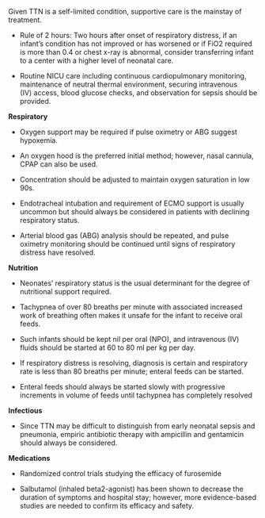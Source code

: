 Given TTN is a self-limited condition, supportive care is the mainstay of treatment.

- Rule of 2 hours: Two hours after onset of respiratory distress, if an infant’s condition has not improved or has worsened or if FiO2 required is more than 0.4 or chest x-ray is abnormal, consider transferring infant to a center with a higher level of neonatal care.

- Routine NICU care including continuous cardiopulmonary monitoring, maintenance of neutral thermal environment, securing intravenous (IV) access, blood glucose checks, and observation for sepsis should be provided.

**Respiratory**

- Oxygen support may be required if pulse oximetry or ABG suggest hypoxemia.

- An oxygen hood is the preferred initial method; however, nasal cannula, CPAP can also be used.

- Concentration should be adjusted to maintain oxygen saturation in low 90s.

- Endotracheal intubation and requirement of ECMO support is usually uncommon but should always be considered in patients with declining respiratory status.

- Arterial blood gas (ABG) analysis should be repeated, and pulse oximetry monitoring should be continued until signs of respiratory distress have resolved.

**Nutrition**

- Neonates’ respiratory status is the usual determinant for the degree of nutritional support required.

- Tachypnea of over 80 breaths per minute with associated increased work of breathing often makes it unsafe for the infant to receive oral feeds.

- Such infants should be kept nil per oral (NPO), and intravenous (IV) fluids should be started at 60 to 80 ml per kg per day.

- If respiratory distress is resolving, diagnosis is certain and respiratory rate is less than 80 breaths per minute; enteral feeds can be started.

- Enteral feeds should always be started slowly with progressive increments in volume of feeds until tachypnea has completely resolved

**Infectious**

- Since TTN may be difficult to distinguish from early neonatal sepsis and pneumonia, empiric antibiotic therapy with ampicillin and gentamicin should always be considered.

**Medications**

- Randomized control trials studying the efficacy of furosemide

- Salbutamol (inhaled beta2-agonist) has been shown to decrease the duration of symptoms and hospital stay; however, more evidence-based studies are needed to confirm its efficacy and safety.